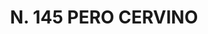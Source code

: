 ---
title: "N. 145 PERO CERVINO"
plant-name: "N. 145"
plant-number: "145"
plant-xml: "/assets/xml/plant145.xml"
plant-img1: "/assets/img/plant145_verso.jpg"
plant-img2: "/assets/img/plant145.jpg"
plant-title: "N. 145 PERO CERVINO"
plant-taxon-link: ""
plant-taxon-link: ""
layout: single-xml
---